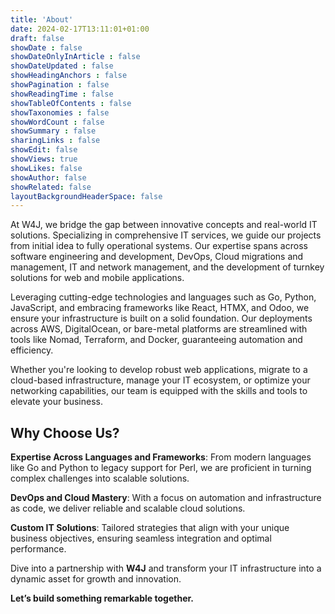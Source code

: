 ```yaml
---
title: 'About'
date: 2024-02-17T13:11:01+01:00
draft: false
showDate : false
showDateOnlyInArticle : false
showDateUpdated : false
showHeadingAnchors : false
showPagination : false
showReadingTime : false
showTableOfContents : false
showTaxonomies : false 
showWordCount : false
showSummary : false
sharingLinks : false
showEdit: false
showViews: true
showLikes: false
showAuthor: false
showRelated: false
layoutBackgroundHeaderSpace: false
---
```


At W4J, we bridge the gap between innovative concepts and real-world IT solutions. Specializing in comprehensive IT services, we guide our projects from initial idea to fully operational systems. Our expertise spans across software engineering and development, DevOps, Cloud migrations and management, IT and network management, and the development of turnkey solutions for web and mobile applications.

Leveraging cutting-edge technologies and languages such as Go, Python, JavaScript, and embracing frameworks like React, HTMX, and Odoo, we ensure your infrastructure is built on a solid foundation. Our deployments across AWS, DigitalOcean, or bare-metal platforms are streamlined with tools like Nomad, Terraform, and Docker, guaranteeing automation and efficiency.

Whether you're looking to develop robust web applications, migrate to a cloud-based infrastructure, manage your IT ecosystem, or optimize your networking capabilities, our team is equipped with the skills and tools to elevate your business.

## Why Choose Us?

**Expertise Across Languages and Frameworks**: From modern languages like Go and Python to legacy support for Perl, we are proficient in turning complex challenges into scalable solutions.

**DevOps and Cloud Mastery**: With a focus on automation and infrastructure as code, we deliver reliable and scalable cloud solutions.

**Custom IT Solutions**: Tailored strategies that align with your unique business objectives, ensuring seamless integration and optimal performance.

Dive into a partnership with **W4J** and transform your IT infrastructure into a dynamic asset for growth and innovation. 

**Let’s build something remarkable together.**

